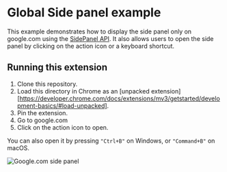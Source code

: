 # Global Side panel example

This example demonstrates how to display the side panel only on google.com using the [SidePanel API](https://developer.chrome.com/docs/extensions/reference/sidePanel/). It also allows users to open the side panel by clicking on the action icon or a keyboard shortcut.

## Running this extension

1. Clone this repository.
2. Load this directory in Chrome as an [unpacked extension][https://developer.chrome.com/docs/extensions/mv3/getstarted/development-basics/#load-unpacked].
3. Pin the extension.
4. Go to google.com
5. Click on the action icon to open.

You can also open it by pressing `"Ctrl+B"` on Windows, or `"Command+B"` on macOS.

<img src="https://wd.imgix.net/image/BhuKGJaIeLNPW9ehns59NfwqKxF2/pJBpSMMyuQtyQ8MVWsUG.png?auto=format&w=500" alt="Google.com side panel">
